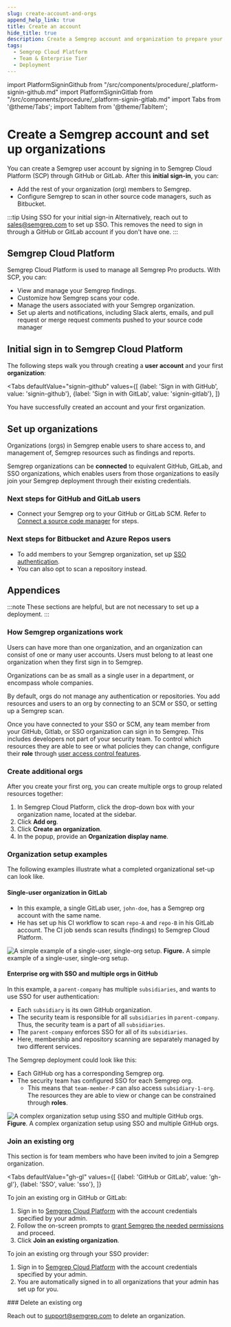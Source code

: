 ```yaml
---
slug: create-account-and-orgs
append_help_link: true
title: Create an account
hide_title: true
description: Create a Semgrep account and organization to prepare your deployment for the addition of repositories and team members.
tags:
  - Semgrep Cloud Platform
  - Team & Enterprise Tier
  - Deployment
---
```


import PlatformSigninGithub from "/src/components/procedure/_platform-signin-github.md"
import PlatformSigninGitlab from "/src/components/procedure/_platform-signin-gitlab.md"
import Tabs from '@theme/Tabs';
import TabItem from '@theme/TabItem';

# Create a Semgrep account and set up organizations

You can create a Semgrep user account by signing in to Semgrep Cloud Platform (SCP) through GitHub or GitLab. After this **initial sign-in**, you can:

* Add the rest of your organization (org) members to Semgrep. 
* Configure Semgrep to scan in other source code managers, such as Bitbucket.

:::tip Using SSO for your initial sign-in 
Alternatively, reach out to [<i class="fa-regular fa-envelope"></i> sales@semgrep.com](mailto:sales@semgrep.com) to set up SSO. This removes the need to sign in through a GitHub or GitLab account if you don't have one.
:::

## Semgrep Cloud Platform

Semgrep Cloud Platform is used to manage all Semgrep Pro products. With SCP, you can:

- View and manage your Semgrep findings.
- Customize how Semgrep scans your code.
- Manage the users associated with your Semgrep organization.
- Set up alerts and notifications, including Slack alerts, emails, and pull request or merge request comments pushed to your source code manager

## Initial sign in to Semgrep Cloud Platform

The following steps walk you through creating a **user account** and your first **organization**:

<Tabs
    defaultValue="signin-github"
    values={[
    {label: 'Sign in with GitHub', value: 'signin-github'},
    {label: 'Sign in with GitLab', value: 'signin-gitlab'},
    ]}
>

<TabItem value='signin-github'>

<PlatformSigninGithub />

</TabItem>

<TabItem value='signin-gitlab'>

<PlatformSigninGitlab />

</TabItem>

</Tabs>

You have successfully created an account and your first organization.

## Set up organizations

Organizations (orgs) in Semgrep enable users to share access to, and management of, Semgrep resources such as findings and reports.

Semgrep organizations can be **connected** to equivalent GitHub, GitLab, and SSO organizations, which enables users from those organizations to easily join your Semgrep deployment through their existing credentials.

### Next steps for GitHub and GitLab users

- Connect your Semgrep org to your GitHub or GitLab SCM. Refer to [<i class="fa-regular fa-file-lines"></i> Connect a source code manager](/deployment/connect-an-org) for steps.

### Next steps for Bitbucket and Azure Repos users

- To add members to your Semgrep organization, set up [<i class="fa-regular fa-file-lines"></i> SSO authentication](/deployment/sso).
- You can also opt to scan a repository instead.

## Appendices 

:::note 
These sections are helpful, but are not necessary to set up a deployment.
:::

### How Semgrep organizations work

Users can have more than one organization, and an organization can consist of one or many user accounts. Users must belong to at least one organization when they first sign in to Semgrep. 

Organizations can be as small as a single user in a department, or encompass whole companies. 

By default, orgs do not manage any authentication or repositories. You add resources and users to an org by connecting to an SCM or SSO, or setting up a Semgrep scan.

Once you have connected to your SSO or SCM, any team member from your GitHub, Gitlab, or SSO organization can sign in to Semgrep. This includes developers not part of your security team. To control which resources they are able to see or what policies they can change, configure their **role** through [<i class="fa-regular fa-file-lines"></i> user access control features](/deployment/user-management).

### Create additional orgs

After you create your first org, you can create multiple orgs to group related resources together:

1. In Semgrep Cloud Platform, click the drop-down box with your organization name, located at the sidebar.
2. Click **Add org**.
3. Click **Create an organization**.
4. In the popup, provide an **Organization display name**.

### Organization setup examples


The following examples illustrate what a completed organizational set-up can look like.

#### Single-user organization in GitLab

- In this example, a single GitLab user, `john-doe`, has a Semgrep org account with the same name.
- He has set up his CI workflow to scan `repo-A` and `repo-B` in his GitLab account. The CI job sends scan results (findings) to Semgrep Cloud Platform.

![A simple example of a single-user, single-org setup.](/img/personal-org.png#md-noborder)
**Figure.** A simple example of a single-user, single-org setup.

#### Enterprise org with SSO and multiple orgs in GitHub

In this example, a `parent-company` has multiple `subsidiaries`, and wants to use SSO for user authentication:

- Each `subsidiary` is its own GitHub organization. 
- The security team is responsible for all `subsidiaries` in `parent-company`. Thus, the security team is a part of all `subsidiaries`.
- The `parent-company` enforces SSO for all of its `subsidiaries`.
- Here, membership and repository scanning are separately managed by two different services.

The Semgrep deployment could look like this:

- Each GitHub org has a corresponding Semgrep org.
- The security team has configured SSO for each Semgrep org.
    - This means that `team-member-P` can also access `subsidiary-1-org`. The resources they are able to view or change can be constrained through **roles**.

![A complex organization setup using SSO and multiple GitHub orgs.](/img/multiple-orgs.png)
**Figure**. A complex organization setup using SSO and multiple GitHub orgs.

### Join an existing org

This section is for team members who have been invited to join a Semgrep organization.

<Tabs
    defaultValue="gh-gl"
    values={[
    {label: 'GitHub or GitLab', value: 'gh-gl'},
    {label: 'SSO', value: 'sso'},
    ]}
>

<TabItem value='gh-gl'>

To join an existing org in GitHub or GitLab:

1. Sign in to [<i class="fas fa-external-link fa-xs"></i> Semgrep Cloud Platform](https://semgrep.dev/login) with the account credentials specified by your admin.
1. Follow the on-screen prompts to [grant Semgrep the needed permissions](/semgrep-cloud-platform/getting-started/#requested-permissions-for-github-and-gitlab) and proceed.
1. Click **Join an existing organization**.

</TabItem>

<TabItem value='sso'>

To join an existing org through your SSO provider:

1. Sign in to [<i class="fas fa-external-link fa-xs"></i> Semgrep Cloud Platform](https://semgrep.dev/login) with the account credentials specified by your admin.
2. You are automatically signed in to all organizations that your admin has set up for you.

</TabItem>

</Tabs>
### Delete an existing org

Reach out to [<i class="fa-regular fa-envelope"></i> support@semgrep.com](mailto:support@semgrep.com) to delete an organization.

